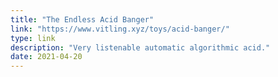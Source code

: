```yaml
---
title: "The Endless Acid Banger"
link: "https://www.vitling.xyz/toys/acid-banger/"
type: link
description: "Very listenable automatic algorithmic acid."
date: 2021-04-20
---
```

